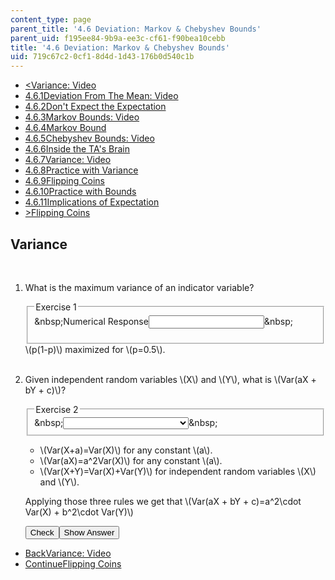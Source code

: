 ```yaml
---
content_type: page
parent_title: '4.6 Deviation: Markov & Chebyshev Bounds'
parent_uid: f195ee84-9b9a-ee3c-cf61-f90bea10cebb
title: '4.6 Deviation: Markov & Chebyshev Bounds'
uid: 719c67c2-0cf1-8d4d-1d43-176b0d540c1b
---
```

<ul class="navigation pagination"><li id="top_bck_btn"><a href='/courses/electrical-engineering-and-computer-science/6-042j-mathematics-for-computer-science-spring-2015/probability/tp13-2/vertical-0646c16ad916';><<span>Variance: Video</span></a></li><li id="flp_btn_1" ><a href='/courses/electrical-engineering-and-computer-science/6-042j-mathematics-for-computer-science-spring-2015/probability/tp13-2'>4.6.1<span>Deviation From The Mean: Video</span></a></li><li id="flp_btn_2" ><a href='/courses/electrical-engineering-and-computer-science/6-042j-mathematics-for-computer-science-spring-2015/probability/tp13-2/vertical-18d81b8ca2e1'>4.6.2<span>Don't Expect the Expectation</span></a></li><li id="flp_btn_3" ><a href='/courses/electrical-engineering-and-computer-science/6-042j-mathematics-for-computer-science-spring-2015/probability/tp13-2/vertical-8307292b80cb'>4.6.3<span>Markov Bounds: Video</span></a></li><li id="flp_btn_4" ><a href='/courses/electrical-engineering-and-computer-science/6-042j-mathematics-for-computer-science-spring-2015/probability/tp13-2/vertical-ecd276750fa8'>4.6.4<span>Markov Bound</span></a></li><li id="flp_btn_5" ><a href='/courses/electrical-engineering-and-computer-science/6-042j-mathematics-for-computer-science-spring-2015/probability/tp13-2/vertical-49f940bfd8d6'>4.6.5<span>Chebyshev Bounds: Video</span></a></li><li id="flp_btn_6" ><a href='/courses/electrical-engineering-and-computer-science/6-042j-mathematics-for-computer-science-spring-2015/probability/tp13-2/vertical-82fa33baa07e'>4.6.6<span>Inside the TA's Brain</span></a></li><li id="flp_btn_7" ><a href='/courses/electrical-engineering-and-computer-science/6-042j-mathematics-for-computer-science-spring-2015/probability/tp13-2/vertical-0646c16ad916'>4.6.7<span>Variance: Video</span></a></li><li id="flp_btn_8" class="button_selected"><a href='/courses/electrical-engineering-and-computer-science/6-042j-mathematics-for-computer-science-spring-2015/probability/tp13-2/vertical-1b1a945bfd78'>4.6.8<span>Practice with Variance</span></a></li><li id="flp_btn_9" ><a href='/courses/electrical-engineering-and-computer-science/6-042j-mathematics-for-computer-science-spring-2015/probability/tp13-2/vertical-871f95303dd6'>4.6.9<span>Flipping Coins</span></a></li><li id="flp_btn_10" ><a href='/courses/electrical-engineering-and-computer-science/6-042j-mathematics-for-computer-science-spring-2015/probability/tp13-2/vertical-00ed1bc2728f'>4.6.10<span>Practice with Bounds</span></a></li><li id="flp_btn_11" ><a href='/courses/electrical-engineering-and-computer-science/6-042j-mathematics-for-computer-science-spring-2015/probability/tp13-2/vertical-4699d069607e'>4.6.11<span>Implications of Expectation</span></a></li><li id="top_continue_btn"><a href='/courses/electrical-engineering-and-computer-science/6-042j-mathematics-for-computer-science-spring-2015/probability/tp13-2/vertical-871f95303dd6';>><span>Flipping Coins</span></a></li></ul><h2 class="subhead">Variance</h2><div class="self_assessment">
<br display_name="Variance" url_name="Variance_2" />
<ol display_name="Variance" url_name="Variance_3">
<li>
<div id="Q1_div" class="problem_question"><p>What is the maximum variance of an indicator variable?</p><fieldset><legend class="visually-hidden">Exercise 1</legend><div class="choice"><label id="Q1_label"><span id="Q1_aria_status" tabindex="-1" class="visually-hidden">&amp;nbsp;</span><span class="visually-hidden">Numerical Response</span><input type="text" id="Q1_input" value="" onkeypress="numericTypedOrDropDownSelected(1)" class="problem_text_input"><input type="hidden" id="Q1_ans" value="0.25"><input type="hidden" id="Q1_tolerance" value="0"><span id="Q1_normal_status" class="nostatus" aria-hidden="true">&amp;nbsp;</span></label></div><p id="S1_ans" tabindex="-1" class="problem_answer"></p></fieldset></div><div id="S1_div" class="problem_solution" tabindex="-1">\(p(1-p)\) maximized for \(p=0.5\).</div></li>
<br />
<li>
<div id="Q2_div" class="problem_question"><p>Given independent random variables \(X\) and \(Y\), what is \(Var(aX + bY + c)\)?</p><fieldset><legend class="visually-hidden">Exercise 2</legend><div class="choice"><label id="Q2_label"><span id="Q2_aria_status" tabindex="-1" class="visually-hidden">&amp;nbsp;</span><select onchange="numericTypedOrDropDownSelected(2)" id="Q2_select" class="problem_text_input"><option correct="false"></option><option correct="false">Var(X) + Var(Y)</option><option correct="false">a*Var(X)</option><option correct="false">b*Var(Y)</option><option correct="false">a*Var(X) + b*Var(Y) + c</option><option correct="true">a^2*Var(X) + b^2*Var(Y)</option><option correct="false">a^2*Var(X) + b^2*Var(Y) + c^2</option></select><span style="display:none;" id="Q2_ans_span" tabindex="-1">  a^2*Var(X) + b^2*Var(Y)</span><span id="Q2_normal_status" class="nostatus" aria-hidden="true">&amp;nbsp;</span></label></div></fieldset></div><div id="S2_div" class="problem_solution" tabindex="-1">
<ul>
<li>\(Var(X+a)=Var(X)\) for any constant \(a\).</li>
<li>\(Var(aX)=a^2Var(X)\) for any constant \(a\).</li>
<li>\(Var(X+Y)=Var(X)+Var(Y)\) for independent random variables \(X\) and \(Y\).</li>
</ul>
<p>
          Applying those three rules we get that \(Var(aX + bY + c)=a^2\cdot Var(X) + b^2\cdot Var(Y)\)
        </p>
</div><div class="action"><button id="Q1_button" onclick="checkAnswer({1: 'numerical', 2: 'optionresponse'})" class="problem_mo_button">Check</button><button id="Q1_button_show" onclick="showHideSolution({1: 'numerical', 2: 'optionresponse'}, 1, [1, 2])" class="problem_mo_button">Show Answer</button></div></li>
</ol>
</div><ul class="navigation progress"><li id="bck_btn"><a href='/courses/electrical-engineering-and-computer-science/6-042j-mathematics-for-computer-science-spring-2015/probability/tp13-2/vertical-0646c16ad916';>Back<span>Variance: Video</span></a></li><li id="continue_btn"><a href='/courses/electrical-engineering-and-computer-science/6-042j-mathematics-for-computer-science-spring-2015/probability/tp13-2/vertical-871f95303dd6';>Continue<span>Flipping Coins</span></a></li></ul>